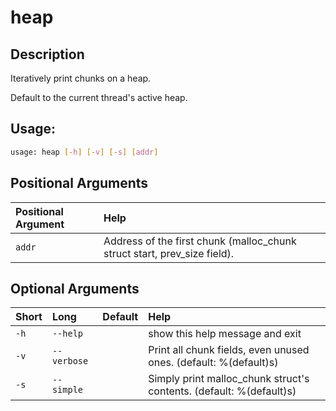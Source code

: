 



# heap

## Description


Iteratively print chunks on a heap.

Default to the current thread's active heap.
## Usage:


```bash
usage: heap [-h] [-v] [-s] [addr]

```
## Positional Arguments

|Positional Argument|Help|
| :--- | :--- |
|`addr`|Address of the first chunk (malloc_chunk struct start, prev_size field).|

## Optional Arguments

|Short|Long|Default|Help|
| :--- | :--- | :--- | :--- |
|`-h`|`--help`||show this help message and exit|
|`-v`|`--verbose`||Print all chunk fields, even unused ones. (default: %(default)s)|
|`-s`|`--simple`||Simply print malloc_chunk struct's contents. (default: %(default)s)|
